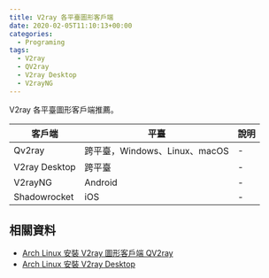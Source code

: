 ```yaml
---
title: V2ray 各平臺圖形客戶端
date: 2020-02-05T11:10:13+00:00
categories:
  - Programing
tags:
  - V2ray
  - QV2ray
  - V2ray Desktop
  - V2rayNG
---
```


V2ray 各平臺圖形客戶端推薦。

<!--more-->

| 客戶端 | 平臺 | 說明 |
|---|---|---|
| Qv2ray | 跨平臺，Windows、Linux、macOS | - |
| V2ray Desktop | 跨平臺 | - |
| V2rayNG | Android | - |
| Shadowrocket | iOS | - |

## 相關資料

- [Arch Linux 安裝 V2ray 圖形客戶端 QV2ray][1]
- [Arch Linux 安裝 V2ray Desktop][2]

 [1]: /posts/archlinux/qv2ray/
 [2]: /posts/archlinux/v2ray-desktop/
